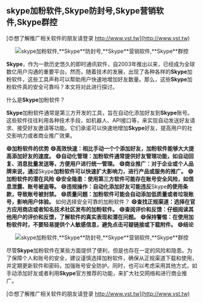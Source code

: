 ## **skype加粉软件,**Skype**防封号,**Skype**营销软件,**Skype**群控**

[😍想了解推广相关软件的朋友请登录 http://www.vst.tw](http://www.vst.tw)

 <center><img src="https://vst.tw/MP4/tuiguang/png/7.png" alt="skype加粉软件,**Skype**防封号,**Skype**营销软件,**Skype**群控"></center>

**Skype**，作为一款历史悠久的即时通讯软件，自2003年推出以来，已经成为全球数亿用户沟通的重要平台。然而，随着技术的发展，出现了各种各样的**Skype**加粉软件，这些工具声称可以帮助用户快速地增加好友数量。那么，这些**Skype**加粉软件真的安全可靠吗？本文将对此进行探讨。

什么是**Skype**加粉软件？

**Skype**加粉软件通常是第三方开发的工具，旨在自动化添加好友到**Skype**账号。这些软件往往利用各种技术手段，如机器人、API接口等，来实现自动发送好友请求、接受好友邀请等功能。它们承诺可以快速地增加**Skype**好友，提高用户的社交影响力或者商业推广效果。

**😄加粉软件的优势**
**😄高效快速：相比手动一个个添加好友，加粉软件能够大大提高添加好友的速度。**
**😄自动化管理：加粉软件通常提供好友管理功能，如自动回复、消息批量发送等，方便用户进行统一管理。**
**😄商业推广：对于企业或个人品牌来说，通过**Skype**加粉软件可以快速扩大影响力，进行产品或服务的推广。**
**😄加粉软件的潜在风险**
**😄安全隐患：使用第三方软件可能存在账号安全风险，如信息泄露、账号被盗等。**
**😄违规操作：自动化添加好友可能违反**Skype**的使用条款，导致账号被封禁。**
**😄质量问题：加粉软件可能会自动添加低质量或者垃圾账号，影响用户体验。**
如何选择安全可靠的加粉软件？
**😄查找正规渠道：选择在官方应用商店或者知名技术社区发布的加粉软件。**
**😄查阅评价和反馈：仔细阅读其他用户的评价和反馈，了解软件的真实表现和潜在问题。**
**😄保持警惕：在使用加粉软件时，不要轻易提供个人敏感信息，避免点击可疑链接或下载附件。**
**😄结论**

 <center><img src="https://vst.tw/MP4/tuiguang/png/1.png" alt="skype加粉软件,**Skype**防封号,**Skype**营销软件,**Skype**群控"></center>

尽管**Skype**加粉软件在某些方面提供了便利，但是也存在一定的风险和隐患。为了保障个人和账号的安全，建议谨慎选择加粉软件，确保从正规渠道下载和使用，并定期更新软件和密码，加强账号安全防护。同时，也可以考虑采用其他方式，如手动添加好友或者利用**Skype**官方推荐的功能，来扩大社交网络和进行商业推广。

[😍想了解推广相关软件的朋友请登录 http://www.vst.tw](http://www.vst.tw)



